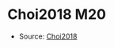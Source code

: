 <a name="material" />

# Choi2018 M20
<script type="application/ld+json">
  {
    "@context": "https://schema.org/",
    "@type": "ChemicalSubstance",
    "http://purl.org/dc/terms/conformsTo":
      {
        "@type": "CreativeWork",
        "@id": "https://bioschemas.org/profiles/ChemicalSubstance/0.4-RELEASE/"
      },
    "@id": "https://egonw.github.io/nanowiki/nanowiki531.html#material",
    "name": "Choi2018 M20",
    "sameAs": "http://127.0.0.1/mediawiki/index.php/Special:URIResolver/Choi2018_M20"
  }
</script>


* Source: [Choi2018](http://127.0.0.1/mediawiki/index.php/Special:URIResolver/Choi2018)
